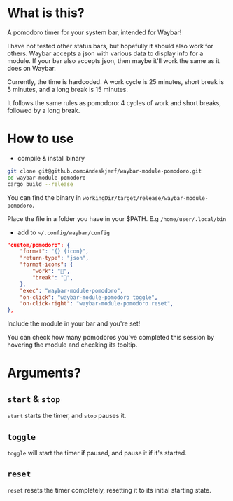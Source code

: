 # What is this?

A pomodoro timer for your system bar, intended for Waybar!

I have not tested other status bars, but hopefully it should also work for others. Waybar accepts a json with various data to display info for a module. If your bar also accepts json, then maybe it'll work the same as it does on Waybar.

Currently, the time is hardcoded. A work cycle is 25 minutes, short break is 5 minutes, and a long break is 15 minutes.

It follows the same rules as pomodoro: 4 cycles of work and short breaks, followed by a long break.

# How to use

* compile & install binary
```bash
git clone git@github.com:Andeskjerf/waybar-module-pomodoro.git
cd waybar-module-pomodoro
cargo build --release
```
You can find the binary in `workingDir/target/release/waybar-module-pomodoro`.

Place the file in a folder you have in your $PATH. E.g `/home/user/.local/bin`
  
* add to `~/.config/waybar/config`

```json
"custom/pomodoro": {
	"format": "{} {icon}",
	"return-type": "json",
	"format-icons": {
		"work": "󰔟",
		"break": "",
	},
	"exec": "waybar-module-pomodoro",
	"on-click": "waybar-module-pomodoro toggle",
	"on-click-right": "waybar-module-pomodoro reset",
},
```

Include the module in your bar and you're set!

You can check how many pomodoros you've completed this session by hovering the module and checking its tooltip.

# Arguments?

## `start` & `stop`

`start` starts the timer, and `stop` pauses it.

## `toggle`

`toggle` will start the timer if paused, and pause it if it's started.

## `reset`

`reset` resets the timer completely, resetting it to its initial starting state.
